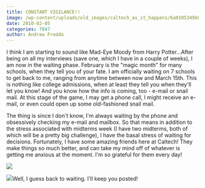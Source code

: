 ```yaml
---
title: CONSTANT VIGILANCE!!
image: /wp-content/uploads/old_images/caltech_as_it_happens/6a0105349b8251970b0120a86302cc970b.jpg
date: 2010-02-05
categories: 7847
author: Andrew Freddo
---
```



I think I am starting to sound like Mad-Eye Moody from Harry Potter...After being on all my interviews (save one, which I have in a couple of weeks), I am now in the waiting phase. February is the "magic month" for many schools, when they tell you of your fate. I am officially waiting on 7 schools to get back to me, ranging from anytime between now and March 15th. This is nothing like college admissions, when at least they tell you when they'll let you know! And you know how the info is coming, too - e-mail or snail mail. At this stage of the game, I may get a phone call, I might receive an e-mail, or even could open up some old-fashioned snail mail.

The thing is since I don't know, I'm always waiting by the phone and obsessively checking my e-mail and mailbox. So that means in addition to the stress associated with midterms week (I have two midterms, both of which will be a pretty big challenge), I have the basal stress of waiting for decisions. Fortunately, I have some amazing friends here at Caltech! They make things so much better, and can take my mind off of whatever is getting me anxious at the moment. I'm so grateful for them every day!

![](/old_images/caltech_as_it_happens/6a0105349b8251970b0120a8630367970b.jpg)

![](/old_images/caltech_as_it_happens/6a0105349b8251970b012877654681970c.jpg)Well, I guess back to waiting. I'll keep you posted!

